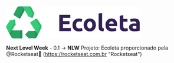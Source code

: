 <img src="public/assets/logo.svg"
      alt="Logo"
      align-items="center"/>




**Next Level Week** - 0.1 -> **NLW** Projeto: Ecoleta proporcionado pela @Rocketseat🚀 (https://rocketseat.com.br "Rocketseat")


